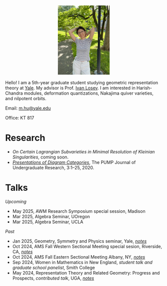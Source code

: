 [comment]: <> (Align center)
<p  align="center" width="100%"> 
     <img width="33%" src="./pictures/photo.png">
</p>

Hello! I am a 5th-year graduate student studying geometric representation theory at [Yale](https://math.yale.edu/). My advisor is Prof. [Ivan Losev](https://gauss.math.yale.edu/~il282/). I am interested in Harish-Chandra modules, deformation quantizations, Nakajima quiver varieties, and nilpotent orbits.

Email: m.hu@yale.edu

Office: KT 817

# Research
- *On Certain Lagrangian Subvarieties in Minimal Resolution of Kleinian Singularities*, coming soon.
- [*Presentations of Diagram Categories*](https://journals.calstate.edu/pump/article/view/2256), The PUMP Journal of Undergraduate Research, 3:1–25, 2020.

# Talks
*Upcoming*
- May 2025, AWM Research Symposium special session, Madison 
- Mar 2025, Algebra Seminar, UOregon
- Mar 2025, Algebra Seminar, UCLA

*Past*
- Jan 2025, Geometry, Symmetry and Physics seminar, Yale, [*notes*](./talks/GSP.pdf)
- Oct 2024, AMS Fall Western Sectional Meeting special sesion, Riverside, CA, [*notes*](./talks/AMSFallWestern.pdf)
- Oct 2024, AMS Fall Eastern Sectional Meeting Albany, NY, [*notes*](./talks/AMSFallEastern.pdf)
- Sep 2024, Women in Mathematics in New England, *student talk and graduate school panelist*, Smith College
- May 2024, Representation Theory and Related Geometry: Progress and Prospects, *contributed talk*, UGA, [*notes*](./talks/UGA.pdf)
